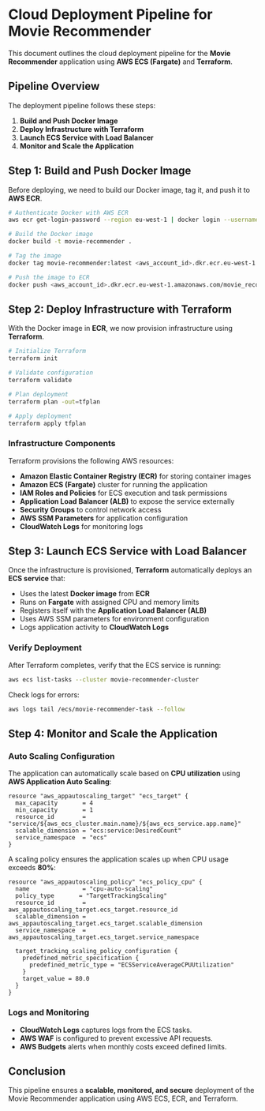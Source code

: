 # Cloud Deployment Pipeline for Movie Recommender

This document outlines the cloud deployment pipeline for the **Movie Recommender** application using **AWS ECS (Fargate)** and **Terraform**.

## Pipeline Overview

The deployment pipeline follows these steps:

1. **Build and Push Docker Image**
2. **Deploy Infrastructure with Terraform**
3. **Launch ECS Service with Load Balancer**
4. **Monitor and Scale the Application**

## Step 1: Build and Push Docker Image

Before deploying, we need to build our Docker image, tag it, and push it to **AWS ECR**.

```sh
# Authenticate Docker with AWS ECR
aws ecr get-login-password --region eu-west-1 | docker login --username AWS --password-stdin <aws_account_id>.dkr.ecr.eu-west-1.amazonaws.com

# Build the Docker image
docker build -t movie-recommender .

# Tag the image
docker tag movie-recommender:latest <aws_account_id>.dkr.ecr.eu-west-1.amazonaws.com/movie_recommender:latest

# Push the image to ECR
docker push <aws_account_id>.dkr.ecr.eu-west-1.amazonaws.com/movie_recommender:latest
```

## Step 2: Deploy Infrastructure with Terraform

With the Docker image in **ECR**, we now provision infrastructure using **Terraform**.

```sh
# Initialize Terraform
terraform init

# Validate configuration
terraform validate

# Plan deployment
terraform plan -out=tfplan

# Apply deployment
terraform apply tfplan
```

### Infrastructure Components
Terraform provisions the following AWS resources:
- **Amazon Elastic Container Registry (ECR)** for storing container images
- **Amazon ECS (Fargate)** cluster for running the application
- **IAM Roles and Policies** for ECS execution and task permissions
- **Application Load Balancer (ALB)** to expose the service externally
- **Security Groups** to control network access
- **AWS SSM Parameters** for application configuration
- **CloudWatch Logs** for monitoring logs

## Step 3: Launch ECS Service with Load Balancer

Once the infrastructure is provisioned, **Terraform** automatically deploys an **ECS service** that:
- Uses the latest **Docker image** from **ECR**
- Runs on **Fargate** with assigned CPU and memory limits
- Registers itself with the **Application Load Balancer (ALB)**
- Uses AWS SSM parameters for environment configuration
- Logs application activity to **CloudWatch Logs**

### Verify Deployment
After Terraform completes, verify that the ECS service is running:

```sh
aws ecs list-tasks --cluster movie-recommender-cluster
```

Check logs for errors:

```sh
aws logs tail /ecs/movie-recommender-task --follow
```

## Step 4: Monitor and Scale the Application

### Auto Scaling Configuration
The application can automatically scale based on **CPU utilization** using **AWS Application Auto Scaling**:

```hcl
resource "aws_appautoscaling_target" "ecs_target" {
  max_capacity       = 4
  min_capacity       = 1
  resource_id        = "service/${aws_ecs_cluster.main.name}/${aws_ecs_service.app.name}"
  scalable_dimension = "ecs:service:DesiredCount"
  service_namespace  = "ecs"
}
```

A scaling policy ensures the application scales up when CPU usage exceeds **80%**:

```hcl
resource "aws_appautoscaling_policy" "ecs_policy_cpu" {
  name               = "cpu-auto-scaling"
  policy_type       = "TargetTrackingScaling"
  resource_id        = aws_appautoscaling_target.ecs_target.resource_id
  scalable_dimension = aws_appautoscaling_target.ecs_target.scalable_dimension
  service_namespace  = aws_appautoscaling_target.ecs_target.service_namespace

  target_tracking_scaling_policy_configuration {
    predefined_metric_specification {
      predefined_metric_type = "ECSServiceAverageCPUUtilization"
    }
    target_value = 80.0
  }
}
```

### Logs and Monitoring
- **CloudWatch Logs** captures logs from the ECS tasks.
- **AWS WAF** is configured to prevent excessive API requests.
- **AWS Budgets** alerts when monthly costs exceed defined limits.

## Conclusion
This pipeline ensures a **scalable, monitored, and secure** deployment of the Movie Recommender application using AWS ECS, ECR, and Terraform.

